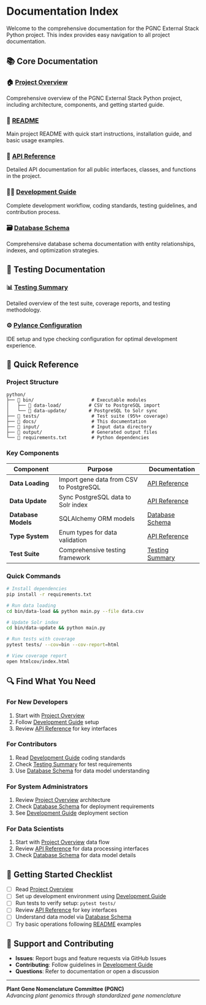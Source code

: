 # Documentation Index

Welcome to the comprehensive documentation for the PGNC External Stack Python project. This index provides easy navigation to all project documentation.

## 📚 Core Documentation

### 🏠 [Project Overview](PROJECT_OVERVIEW.md)

Comprehensive overview of the PGNC External Stack Python project, including architecture, components, and getting started guide.

### 📖 [README](../README.md)

Main project README with quick start instructions, installation guide, and basic usage examples.

### 🔧 [API Reference](API_REFERENCE.md)

Detailed API documentation for all public interfaces, classes, and functions in the project.

### 👨‍💻 [Development Guide](DEVELOPMENT_GUIDE.md)

Complete development workflow, coding standards, testing guidelines, and contribution process.

### 🗃️ [Database Schema](DATABASE_SCHEMA.md)

Comprehensive database schema documentation with entity relationships, indexes, and optimization strategies.

## 🧪 Testing Documentation

### 📊 [Testing Summary](../TESTING_SUMMARY.md)

Detailed overview of the test suite, coverage reports, and testing methodology.

### ⚙️ [Pylance Configuration](../PYLANCE_CONFIG.md)

IDE setup and type checking configuration for optimal development experience.

## 📁 Quick Reference

### Project Structure

```
python/
├── 📂 bin/                     # Executable modules
│   ├── 📂 data-load/          # CSV to PostgreSQL import
│   └── 📂 data-update/        # PostgreSQL to Solr sync
├── 📂 tests/                   # Test suite (95%+ coverage)
├── 📂 docs/                    # This documentation
├── 📂 input/                   # Input data directory
├── 📂 output/                  # Generated output files
└── 📄 requirements.txt         # Python dependencies
```

### Key Components

| Component | Purpose | Documentation |
|-----------|---------|---------------|
| **Data Loading** | Import gene data from CSV to PostgreSQL | [API Reference](API_REFERENCE.md#data-loading-module) |
| **Data Update** | Sync PostgreSQL data to Solr index | [API Reference](API_REFERENCE.md#data-update-module) |
| **Database Models** | SQLAlchemy ORM models | [Database Schema](DATABASE_SCHEMA.md) |
| **Type System** | Enum types for data validation | [API Reference](API_REFERENCE.md#enumeration-types) |
| **Test Suite** | Comprehensive testing framework | [Testing Summary](../TESTING_SUMMARY.md) |

### Quick Commands

```bash
# Install dependencies
pip install -r requirements.txt

# Run data loading
cd bin/data-load && python main.py --file data.csv

# Update Solr index
cd bin/data-update && python main.py

# Run tests with coverage
pytest tests/ --cov=bin --cov-report=html

# View coverage report
open htmlcov/index.html
```

## 🔍 Find What You Need

### For New Developers

1. Start with [Project Overview](PROJECT_OVERVIEW.md)
2. Follow [Development Guide](DEVELOPMENT_GUIDE.md) setup
3. Review [API Reference](API_REFERENCE.md) for key interfaces

### For Contributors

1. Read [Development Guide](DEVELOPMENT_GUIDE.md) coding standards
2. Check [Testing Summary](../TESTING_SUMMARY.md) for test requirements
3. Use [Database Schema](DATABASE_SCHEMA.md) for data model understanding

### For System Administrators

1. Review [Project Overview](PROJECT_OVERVIEW.md) architecture
2. Check [Database Schema](DATABASE_SCHEMA.md) for deployment requirements
3. See [Development Guide](DEVELOPMENT_GUIDE.md) deployment section

### For Data Scientists

1. Start with [Project Overview](PROJECT_OVERVIEW.md) data flow
2. Review [API Reference](API_REFERENCE.md) for data processing interfaces
3. Check [Database Schema](DATABASE_SCHEMA.md) for data model details

## 🚀 Getting Started Checklist

- [ ] Read [Project Overview](PROJECT_OVERVIEW.md)
- [ ] Set up development environment using [Development Guide](DEVELOPMENT_GUIDE.md)
- [ ] Run tests to verify setup: `pytest tests/`
- [ ] Review [API Reference](API_REFERENCE.md) for key interfaces
- [ ] Understand data model via [Database Schema](DATABASE_SCHEMA.md)
- [ ] Try basic operations following [README](../README.md) examples

## 📧 Support and Contributing

- **Issues**: Report bugs and feature requests via GitHub Issues
- **Contributing**: Follow guidelines in [Development Guide](DEVELOPMENT_GUIDE.md)
- **Questions**: Refer to documentation or open a discussion

---

**Plant Gene Nomenclature Committee (PGNC)**  
*Advancing plant genomics through standardized gene nomenclature*
